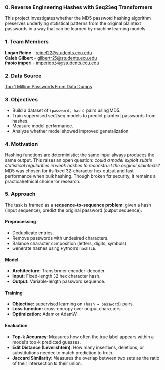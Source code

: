 ### 0. Reverse Engineering Hashes with Seq2Seq Transformers
This project investigates whether the MD5 password hashing algorithm preserves underlying statistical patterns from the original plaintext passwords in a way that can be learned by machine learning models. 

### 1. Team Members
__Logan Reine__ - reinel22@students.ecu.edu   
__Caleb Gilbert__ - gilbertr25@students.ecu.edu   
__Paolo Imperi__ - imperiop24@students.ecu.edu  

### 2. Data Source
[Top 1 Million Passwords From Data Dumps](https://github.com/danielmiessler/SecLists/blob/master/Passwords/Common-Credentials/Pwdb_top-1000000.txt)

### 3. Objectives
- Build a dataset of `(password, hash)` pairs using MD5.
- Train supervised seq2seq models to predict plaintext passwords from hashes.  
- Measure model performance.
- Analyze whether model showed improved generalization.
  
### 4. Motivation 
Hashing functions are deterministic; the same input always produces the same output. This raises an open question: _could a model exploit subtle statistical regularities in weak hashes to reconstruct the original plaintexts_?   
MD5 was chosen for its fixed 32-character hex output and fast performance when bulk hashing. Though broken for security, it remains a practical/ethical choice for research.

### 5. Approach
The task is framed as a __sequence-to-sequence problem__: given a hash (input sequence), predict the original password (output sequence).  

#### Preprocessing
- Deduplicate entries.
- Remove passwords with undesired characters.
- Balance character composition (letters, digits, symbols)
- Generate hashes using Python’s `hashlib`.

#### Model
- __Architecture:__ Transformer encoder–decoder.
- __Input:__ Fixed-length 32 hex character hash.
- __Output:__ Variable-length password sequence.  

#### Training
- __Objective:__ supervised learning on `(hash → password)` pairs.  
- __Loss function:__ cross-entropy over output characters.  
- __Optimization:__ Adam or AdamW.  

#### Evaluation
- __Top-k Accuracy__: Measures how often the true label appears within a model’s top-k predicted guesses.
- __Edit Distance (Levenshtein)__: How many insertions, deletions, or substitutions needed to match prediction to truth.
- __Jaccard Similarity__: Measures the overlap between two sets as the ratio of their intersection to their union.  